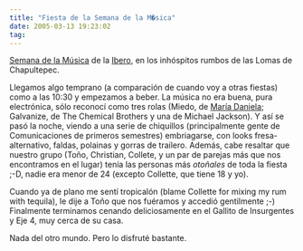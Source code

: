 ```yaml
---
title: "Fiesta de la Semana de la M�sica"
date: 2005-03-13 19:23:02
tag: 
---
```

<p><a href="http://www.geocities.com/semanamusica">Semana de la Música</a> de la <a href="http://www.uia.mx">Ibero</a>, en los inhóspitos rumbos de las Lomas de Chapultepec.</p>
<p>Llegamos algo temprano (a comparación de cuando voy a otras fiestas) como a las 10:30 y empezamos a beber. La música no era buena, pura electrónica, sólo reconocí como tres rolas (Miedo, de <a href="http://www.nuevosricos.com">María Daniela</a>; Galvanize, de The Chemical Brothers y una de Michael Jackson). Y así se pasó la noche, viendo a una serie de chiquillos (principalmente gente de Comunicaciones de primeros semestres) embriagarse, con looks fresa-alternativo, faldas, polainas y gorras de trailero. Además, cabe resaltar que nuestro grupo (Toño, Christian, Collete, y un par de parejas más que nos encontramos en el lugar) tenía las personas más <i>otoñales</i> de toda la fiesta ;-D, nadie era menor de 24 (excepto Collette, que tiene 18 y yo).</p>
<p>Cuando ya de plano me sentí tropicalón (blame Collette for mixing my rum with tequila), le dije a Toño que nos fuéramos y accedió gentilmente ;-) Finalmente terminamos cenando deliciosamente en el Gallito de Insurgentes y Eje 4, muy cerca de su casa.</p>
<p>Nada del otro mundo. Pero lo disfruté bastante.</p>
<br/><br/>
